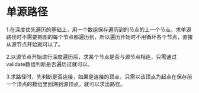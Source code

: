 # 单源路径

1.在深度优先遍历的基础上，用一个数组保存遍历到的节点的上一个节点。求单源路径时不需要把图的每个节点都遍历到，所以遍历开始时不用循环各个节点，直接从源节点开始就可以了。

2.以源节点开始进行深度遍历后，求某个节点是否与源节点相连，只需通过validate数组判断是否遍历过就可以。

3.求路径时，先判断是否连接，如果是连接的顶点，只需以该顶点为起点在保存前一个顶点的数组里回溯到源顶点，就可以求出路径。